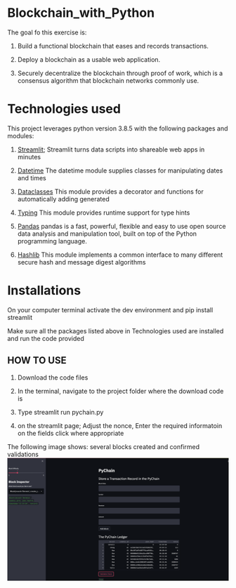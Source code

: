 # Blockchain_with_Python


The goal fo this exercise is: 


1. Build a functional blockchain that eases and records transactions.

2. Deploy a blockchain as a usable web application.

3. Securely decentralize the blockchain through proof of work, which is a consensus algorithm that blockchain networks commonly use.


# Technologies used

This project leverages python version 3.8.5 with the following packages and modules:

1. [Streamlit](https://streamlit.io);  Streamlit turns data scripts into shareable web apps in minutes


2. [Datetime](https://docs.python.org/3/library/datetime.html) The datetime module supplies classes for manipulating dates and times


3. [Dataclasses](https://docs.python.org/3/library/dataclasses.html) This module provides a decorator and functions for automatically adding generated


4. [Typing](https://docs.python.org/3/library/typing.html#module-typing) This module provides runtime support for type hints


5. [Pandas](https://pandas.pydata.org) pandas is a fast, powerful, flexible and easy to use open source data analysis and manipulation tool, built on top of the Python programming language.


6. [Hashlib](https://docs.python.org/3/library/hashlib.html) This module implements a common interface to many different secure hash and message digest algorithms

# Installations 

On your computer terminal activate the dev environment and pip install streamlit

Make sure all the packages listed above in Technologies used are installed and run the code provided


## HOW TO USE

1. Download the code files 


2. In the terminal, navigate to the project folder where the download code is 


3. Type streamlit run pychain.py 


4. on the streamlit page; Adjust the nonce, Enter the required informatoin on the fields click where appropriate 

The following image shows: several blocks created and confirmed validations 
![several blocks created and confirmed validations ](https://github.com/shangfii/Blockchain_with_Python/blob/main/Working_code.png)


